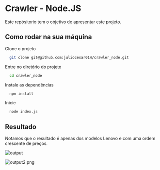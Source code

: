 
# Crawler - Node.JS
Este repósitorio tem o objetivo de apresentar este projeto.


## Como rodar na sua máquina 

Clone o projeto 

```bash
  git clone git@github.com:juliocesar014/crawler_node.git
```

Entre no diretório do projeto 
```bash
  cd crawler_node
```

Instale as dependências 

```bash
  npm install 
```

Inicie 

```bash
  node index.js
```




## Resultado
Notamos que o resultado é apenas dos modelos Lenovo e com uma ordem crescente de preços.


![output](https://user-images.githubusercontent.com/105388145/212540825-9c9d3105-5c7d-4ad1-9073-775fa173e7d6.png)

![output2 png](https://user-images.githubusercontent.com/105388145/212540959-29d0072c-0300-409c-8815-5a3599094942.png)
